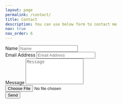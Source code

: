 ```yaml
---
layout: page
permalink: /contact/
title: Contact
description: You can use below form to contact me
nav: true
nav_order: 6
---
```

<!-- Contact Section -->
<section id="contact">
    <div class="container">
        <div class="row">
            <div class="col-lg-6 col-lg-offset-2">
                <form action="https://getform.io/f/{{ site.getform_id }}" method="POST" enctype="multipart/form-data" name="sentMessage" accept-charset="utf-8" id="contactForm">
                    <input type="hidden" name="_gotcha" style="display:none !important">
                    <div class="row" style='display: none;' id='error_captcha'>
                       <div class="col-sm-12">
                            <div class="alert alert-danger" role="alert">
                                <b>Please check the captcha!</b>
                            </div>
                       </div>
                    </div>
                    <div class="form-group">
                        <label for="name" class="form-label">Name</label>
                        <input type="text" name="name" class="form-control" placeholder="Name" id="name" required>
                    </div>
                    <div class="form-group">
                        <label for="email" class="form-label">Email Address</label>
                        <input type="email" name="email" class="form-control" placeholder="Email Address" id="email" required pattern="[a-z0-9._%+-]+@[a-z0-9.-]+\.[a-z]{2,}$">
                    </div>
                    <div class="form-group">
                        <label for="message" class="form-label">Message</label>
                        <textarea rows="5" name="message" class="form-control" placeholder="Message" id="message" style="resize: none;" required></textarea>
                    </div>
                    <div class="form-group">
                        <input type="file" name="upload">
                    </div>
                    <div class="g-recaptcha" data-sitekey="6LcMVZUhAAAAALQFADuIrs-BtZczCSAsT8k1cE3k"></div>
                    <div class="row">
                        <div class="col-md-12 mx-auto">
                            <button type="submit" class="btn btn-primary btn-lg mx-auto" id="sendMessageButton">Send</button>
                        </div>
                    </div>
                </form>
            </div>
        </div>
    </div>
</section>

<script src="{{ '/assets/js/captcha_check.js' | relative_url }}"></script>
